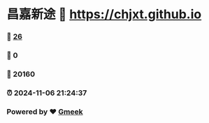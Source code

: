 # 昌嘉新途 :link: https://chjxt.github.io 
### :page_facing_up: [26](https://chjxt.github.io/tag.html) 
### :speech_balloon: 0 
### :hibiscus: 20160 
### :alarm_clock: 2024-11-06 21:24:37 
### Powered by :heart: [Gmeek](https://github.com/Meekdai/Gmeek)
